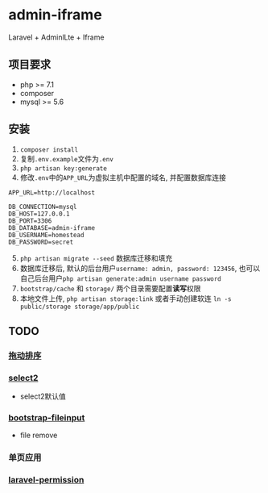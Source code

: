 # admin-iframe
Laravel + AdminlLte + Iframe

## 项目要求

- php >= 7.1
- composer
- mysql >= 5.6

## 安装

1. `composer install`
2. 复制`.env.example`文件为`.env`
3. `php artisan key:generate`
4. 修改`.env`中的`APP_URL`为虚拟主机中配置的域名, 并配置数据库连接
```
APP_URL=http://localhost

DB_CONNECTION=mysql
DB_HOST=127.0.0.1
DB_PORT=3306
DB_DATABASE=admin-iframe
DB_USERNAME=homestead
DB_PASSWORD=secret
```
5. `php artisan migrate --seed` 数据库迁移和填充
6. 数据库迁移后, 默认的后台用户`username: admin, password: 123456`, 也可以自己后台用户`php artisan generate:admin username password`
7. `bootstrap/cache` 和 `storage/` 两个目录需要配置**读写**权限
8. 本地文件上传, `php artisan storage:link` 或者手动创建软连 `ln -s public/storage storage/app/public`

## TODO

### [拖动排序](https://github.com/RubaXa/Sortable)

### [select2](https://select2.org)

- select2默认值

### [bootstrap-fileinput](http://plugins.krajee.com/file-input)

- file remove

### 单页应用

### [laravel-permission](https://github.com/spatie/laravel-permission)